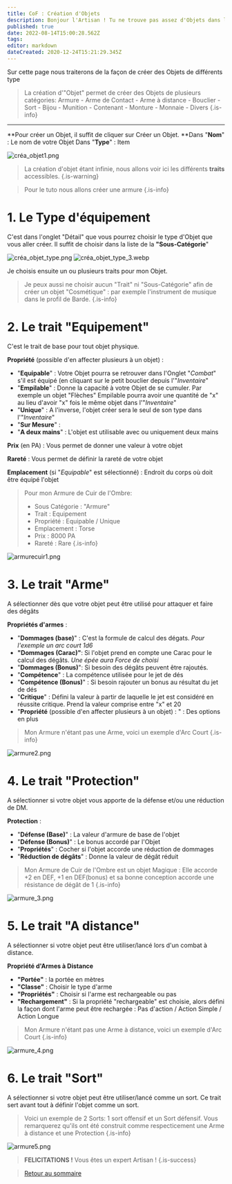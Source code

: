 ```yaml
---
title: CoF : Création d'Objets
description: Bonjour l'Artisan ! Tu ne trouve pas assez d'Objets dans la boutique ? Et bien créons-en ensemble
published: true
date: 2022-08-14T15:00:28.562Z
tags: 
editor: markdown
dateCreated: 2020-12-24T15:21:29.345Z
---
```


Sur cette page nous traiterons de la façon de créer des Objets de différents type

> La création d'"Objet" permet de créer des Objets de plusieurs catégories: 
Armure - Arme de Contact - Arme à distance - Bouclier - Sort - Bijou - Munition - Contenant - Monture - Monnaie - Divers
{.is-info}

---

**Pour créer un Objet, il suffit de cliquer sur Créer un Objet.
**Dans "**Nom**" : Le nom de votre Objet
Dans "**Type**" : Item

![créa_objet1.png](/images/chroniquesoubliees/customisation/créa_objet1.png)

> La création d'objet étant infinie, nous allons voir ici les différents **traits** accessibles.
{.is-warning}

> Pour le tuto nous allons créer une armure
{.is-info}


# 1. Le Type d'équipement
C'est dans l'onglet "Détail" que vous pourrez choisir le type d'Objet que vous aller créer.
Il suffit de choisir dans la liste de la **"Sous-Catégorie**"

![créa_objet_type.png](/images/chroniquesoubliees/customisation/créa_objet_type.png)
![créa_objet_type_3.webp](/images/chroniquesoubliees/créa_objet_type_3.webp)

Je choisis ensuite un ou plusieurs traits pour mon Objet.

> Je peux aussi ne choisir aucun "Trait" ni "Sous-Catégorie" afin de créer un objet "Cosmétique" : par exemple l'instrument de musique dans le profil de Barde.
{.is-info}


# 2. Le trait "Equipement"
C'est le trait de base pour tout objet physique.

**Propriété** (possible d'en affecter plusieurs à un objet) : 
- "**Equipable**" : Votre Objet pourra se retrouver dans l'Onglet "*Combat*" s'il est équipé (en cliquant sur le petit bouclier depuis l'"*Inventaire*"
- "**Empilable**" : Donne la capacité à votre Objet de se cumuler. Par exemple un objet "Flèches" Empilable pourra avoir une quantité de "x" au lieu d'avoir "x" fois le même objet dans l'"*Inventaire*"
- "**Unique**" : A l'inverse, l'objet créer sera le seul de son type dans l'"*Inventaire*"
- "**Sur Mesure**" : 
- "**A deux mains**" : L'objet est utilisable avec ou uniquement deux mains

**Prix** (en PA) :
Vous permet de donner une valeur à votre objet

**Rareté** :
Vous permet de définir la rareté de votre objet

**Emplacement** (si "*Equipable*" est sélectionné) :
Endroit du corps où doit être équipé l'objet

> Pour mon Armure de Cuir de l'Ombre:
> - Sous Catégorie : "Armure"
> - Trait : Equipement
> - Propriété : Equipable / Unique
> - Emplacement : Torse
> - Prix : 8000 PA
> - Rareté : Rare
{.is-info}

![armurecuir1.png](/images/chroniquesoubliees/customisation/armurecuir1.png)

# 3. Le trait "Arme"
A sélectionner dès que votre objet peut être utilisé pour attaquer et faire des dégâts

**Propriétés d'armes** : 
- "**Dommages (base)**" : C'est la formule de calcul des dégats. *Pour l'exemple un arc court 1d6*
- **"Dommages (Carac)"**: Si l'objet prend en compte une Carac pour le calcul des dégâts. *Une épée aura Force de choisi*
- "**Dommages (Bonus)**": Si besoin des dégâts peuvent être rajoutés.
- "**Compétence**" : La compétence utilisée pour le jet de dés
- "**Compétence (Bonus)**" : Si besoin rajouter un bonus au résultat du jet de dés
- "**Critique**" : Défini la valeur à partir de laquelle le jet est considéré en réussite critique. Prend la valeur comprise entre "x" et 20
- "**Propriété** (possible d'en affecter plusieurs à un objet) : " : Des options en plus

> Mon Armure n'étant pas une Arme, voici un exemple d'Arc Court
{.is-info}

![armure2.png](/images/chroniquesoubliees/customisation/armure2.png)

# 4. Le trait "Protection"
A sélectionner si votre objet vous apporte de la défense et/ou une réduction de DM.

**Protection** :
- "**Défense (Base)**" : La valeur d'armure de base de l'objet
- "**Défense (Bonus)**" : Le bonus accordé par l'Objet
- "**Propriétés**" : Cocher si l'objet accorde une réduction de dommages
- "**Réduction de dégâts**" : Donne la valeur de dégât réduit

> Mon Armure de Cuir de l'Ombre est un objet Magique :
Elle accorde +2 en DEF, +1 en DEF(bonus) et sa bonne conception accorde une résistance de dégât de 1
{.is-info}

![armure_3.png](/images/chroniquesoubliees/customisation/armure_3.png)

# 5. Le trait "A distance"
A sélectionner si votre objet peut être utiliser/lancé lors d'un combat à distance.

**Propriété d'Armes à Distance**
- **"Portée"** : la portée en mètres
- **"Classe"** : Choisir le type d'arme
- **"Propriétés"** : Choisir si l'arme est rechargeable ou pas
- **"Rechargement"** : Si la propriété "rechargeable" est choisie, alors défini la façon dont l'arme peut être rechargée : Pas d'action / Action Simple / Action Longue

> Mon Armure n'étant pas une Arme à distance, voici un exemple d'Arc Court
{.is-info}

![armure_4.png](/images/chroniquesoubliees/customisation/armure_4.png)

# 6. Le trait "Sort"
A sélectionner si votre objet peut être utiliser/lancé comme un sort.
Ce trait sert avant tout à définir l'objet comme un sort.

> Voici un exemple de 2 Sorts: 1 sort offensif et un Sort défensif.
> Vous remarquerez qu'ils ont été construit comme respecticement une Arme à distance et une Protection
{.is-info}

![armure5.png](/images/chroniquesoubliees/customisation/armure5.png)

> **FELICITATIONS !** Vous êtes un expert Artisan !
{.is-success}

> [Retour au sommaire](/fr/systemes/fr-chrooubliees)
